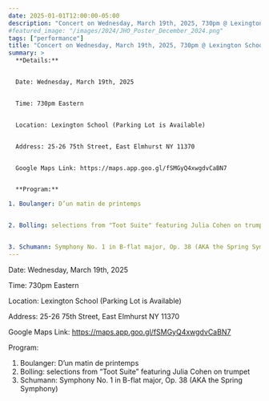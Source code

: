 ```yaml
---
date: 2025-01-01T12:00:00-05:00
description: "Concert on Wednesday, March 19th, 2025, 730pm @ Lexington School in East Elmhurst"
#featured_image: "/images/2024/JHO_Poster_December_2024.png"
tags: ["performance"]
title: "Concert on Wednesday, March 19th, 2025, 730pm @ Lexington School in East Elmhurst"
summary: >
  **Details:**


  Date: Wednesday, March 19th, 2025


  Time: 730pm Eastern


  Location: Lexington School (Parking Lot is Available)


  Address: 25-26 75th Street, East Elmhurst NY 11370


  Google Maps Link: https://maps.app.goo.gl/fSMGyQ4xwgdvCaBN7


  **Program:**

1. Boulanger: D’un matin de printemps


2. Bolling: selections from "Toot Suite" featuring Julia Cohen on trumpet


3. Schumann: Symphony No. 1 in B-flat major, Op. 38 (AKA the Spring Symphony)
---
```


Date: Wednesday, March 19th, 2025

Time: 730pm Eastern

Location: Lexington School (Parking Lot is Available)

Address: 25-26 75th Street, East Elmhurst NY 11370

Google Maps Link: https://maps.app.goo.gl/fSMGyQ4xwgdvCaBN7

Program:

1. Boulanger: D’un matin de printemps
2. Bolling: selections from “Toot Suite” featuring Julia Cohen on trumpet
3. Schumann: Symphony No. 1 in B-flat major, Op. 38 (AKA the Spring Symphony)

